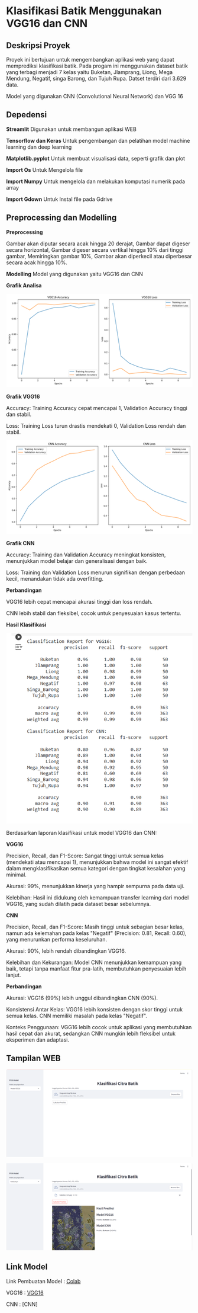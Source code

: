 # Klasifikasi Batik Menggunakan VGG16 dan CNN

## Deskripsi Proyek

Proyek ini bertujuan untuk mengembangkan aplikasi web yang dapat memprediksi klasifikasi batik. Pada progam ini menggunakan dataset batik yang terbagi menjadi 7 kelas yaitu Buketan, Jlamprang, Liong, Mega Mendung, Negatif, singa Barong, dan Tujuh Rupa. Datset terdiri dari 3.629 data. 

Model yang digunakan CNN (Convolutional Neural Network) dan VGG 16

## Depedensi
**Streamlit** Digunakan untuk membangun aplikasi WEB

**Tensorflow dan Keras** Untuk pengembangan dan pelatihan model machine learning dan deep learning

**Matplotlib.pyplot** Untuk membuat visualisasi data, seperti grafik dan plot

**Import Os** Untuk Mengelola file

**Import Numpy** Untuk mengelola dan melakukan komputasi numerik pada array

**Import Gdown** Untuk Instal file pada Gdrive

## Preprocessing dan Modelling

**Preprocessing**

Gambar akan diputar secara acak hingga 20 derajat, Gambar dapat digeser secara horizontal, Gambar digeser secara vertikal hingga 10% dari tinggi gambar, Memiringkan gambar 10%, Gambar akan diperkecil atau diperbesar secara acak hingga 10%.

**Modelling** 
Model yang digunakan yaitu VGG16 dan CNN

**Grafik Analisa**

![Grafik VGG16](https://github.com/Daffabray/UAP047/blob/main/Grafik%20Akurasi/vgg16.png)

**Grafik VGG16**

Accuracy: Training Accuracy cepat mencapai 1, Validation Accuracy tinggi dan stabil.

Loss: Training Loss turun drastis mendekati 0, Validation Loss rendah dan stabil.

![Grafik CNN](https://github.com/Daffabray/UAP047/blob/main/Grafik%20Akurasi/cnn.png)

**Grafik CNN**

Accuracy: Training dan Validation Accuracy meningkat konsisten, menunjukkan model belajar dan generalisasi dengan baik.

Loss: Training dan Validation Loss menurun signifikan dengan perbedaan kecil, menandakan tidak ada overfitting.

**Perbandingan**

VGG16 lebih cepat mencapai akurasi tinggi dan loss rendah.

CNN lebih stabil dan fleksibel, cocok untuk penyesuaian kasus tertentu.


**Hasil Klasifikasi**

![Kalsifikasi Report](https://github.com/Daffabray/UAP047/blob/main/Grafik%20Akurasi/Screenshot%20(102).png)

Berdasarkan laporan klasifikasi untuk model VGG16 dan CNN:

**VGG16**

Precision, Recall, dan F1-Score: Sangat tinggi untuk semua kelas (mendekati atau mencapai 1), menunjukkan bahwa model ini sangat efektif dalam mengklasifikasikan semua kategori dengan tingkat kesalahan yang minimal.

Akurasi: 99%, menunjukkan kinerja yang hampir sempurna pada data uji.

Kelebihan: Hasil ini didukung oleh kemampuan transfer learning dari model VGG16, yang sudah dilatih pada dataset besar sebelumnya.

**CNN**

Precision, Recall, dan F1-Score: Masih tinggi untuk sebagian besar kelas, namun ada kelemahan pada kelas "Negatif" (Precision: 0.81, Recall: 0.60), yang menurunkan performa keseluruhan.

Akurasi: 90%, lebih rendah dibandingkan VGG16.

Kelebihan dan Kekurangan: Model CNN menunjukkan kemampuan yang baik, tetapi tanpa manfaat fitur pra-latih, membutuhkan penyesuaian lebih lanjut.

**Perbandingan**

Akurasi: VGG16 (99%) lebih unggul dibandingkan CNN (90%).

Konsistensi Antar Kelas: VGG16 lebih konsisten dengan skor tinggi untuk semua kelas. CNN memiliki masalah pada kelas "Negatif".

Konteks Penggunaan: VGG16 lebih cocok untuk aplikasi yang membutuhkan hasil cepat dan akurat, sedangkan CNN mungkin lebih fleksibel untuk eksperimen dan adaptasi.

## Tampilan WEB

![Tampilan2](https://github.com/Daffabray/UAP047/blob/main/Tampilan/Screenshot%20(103).png)


![Tampilan1](https://github.com/Daffabray/UAP047/blob/main/Tampilan/Screenshot%20(104).png)


## Link Model

Link Pembuatan Model : [Colab](https://colab.research.google.com/drive/17ZHgzijLX2j9hNGIhZXdsgbpn1hPYBxr?usp=sharing)

VGG16 : [VGG16](https://drive.google.com/file/d/1FtAHDXYGWxYdS3k_lPoS4x_Rt-OO3DkG/view?usp=sharing)

CNN   : [CNN]
